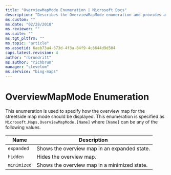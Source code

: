 ```yaml
---
title: "OverviewMapMode Enumeration | Microsoft Docs"
description: "Describes the OverviewMapMode enumeration and provides a table that outlines a description for the expanded, hidden, and minimized fields."
ms.custom: ""
ms.date: "02/28/2018"
ms.reviewer: ""
ms.suite: ""
ms.tgt_pltfrm: ""
ms.topic: "article"
ms.assetid: 6aeb73a4-573d-4f3a-84f9-4c8644d9d504
caps.latest.revision: 4
author: "rbrundritt"
ms.author: "richbrun"
manager: "stevelom"
ms.service: "bing-maps"
---
```

# OverviewMapMode Enumeration
This enumeration is used to specify how the overview map for the streetside map mode should be displayed. This enumeration is specified as `Microsoft.Maps.OverviewMapMode.[Name]` where `[Name]` can be any of the following values.

Name         | Description
------------ | ------------------
`expanded`   | Shows the overview map in an expanded state.
`hidden`     | Hides the overview map.
`minimized`  | Shows the overview map in a minimized state. 
